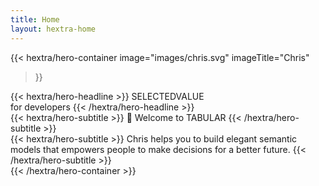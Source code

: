 ```yaml
---
title: Home
layout: hextra-home
---
```


{{< hextra/hero-container
  image="images/chris.svg"
  imageTitle="Chris"
>}}
<div class="hx-mt-6 hx-mb-6">
{{< hextra/hero-headline >}}
  SELECTEDVALUE <br> for developers
{{< /hextra/hero-headline >}}
</div>

<div class="hx-mt-6 hx-mb-6">
{{< hextra/hero-subtitle >}}
  👋 Welcome to TABULAR
{{< /hextra/hero-subtitle >}}
</div>

<div class="hx-mt-6 hx-mb-6">
{{< hextra/hero-subtitle >}}
  Chris helps you to build elegant semantic models that empowers people to 
  make decisions for a better future.
{{< /hextra/hero-subtitle >}}
</div>
{{< /hextra/hero-container >}}
